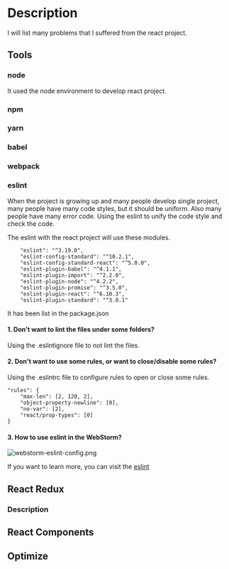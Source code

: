 # Description

I will list many problems that I suffered from the react project.

## Tools

### node

It used the node environment to develop react project.



### npm

### yarn

### babel

### webpack

### eslint

When the project is growing up and many people develop single project, many people have many code styles, but it should be uniform. 
Also many people have many error code.
Using the eslint to unify the code style and check the code.

The eslint with the react project will use these modules.

```
    "eslint": "^3.19.0",
    "eslint-config-standard": "^10.2.1",
    "eslint-config-standard-react": "^5.0.0",
    "eslint-plugin-babel": "^4.1.1",
    "eslint-plugin-import": "^2.2.0",
    "eslint-plugin-node": "^4.2.2",
    "eslint-plugin-promise": "^3.5.0",
    "eslint-plugin-react": "^6.10.3",
    "eslint-plugin-standard": "^3.0.1"
```

It has been list in the package.json

#### 1. Don't want to lint the files under some folders?
Using the .eslintignore file to not lint the files.

#### 2. Don't want to use some rules, or want to close/disable some rules?
Using the .eslintrc file to configure rules to open or close some rules.

```
"rules": {
    "max-len": [2, 120, 2],
    "object-property-newline": [0],
    "no-var": [2],
    "react/prop-types": [0]
}
```

#### 3. How to use eslint in the WebStorm?
![webstorm-eslint-config.png](https://github.com/sym900728/LockPattern/blob/master/documents/images/webstorm-eslint-config.png)



If you want to learn more, you can visit the [eslint](http://eslint.org/)


## React Redux

### Description



## React Components

## Optimize

